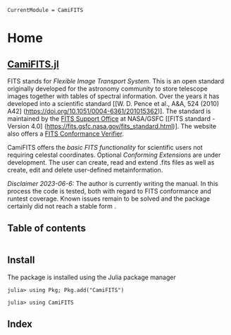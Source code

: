 ```@meta
CurrentModule = CamiFITS
```

# Home

## [CamiFITS.jl]("https://walra356.github.io/CamiFITS.jl")

FITS stands for *Flexible Image Transport System*. This is an open standard 
originally developed for the astronomy community to store telescope images 
together with tables of spectral information. Over the years it has developed 
into a scientific standard [[W. D. Pence et al., A&A, 524 (2010) A42]
(https://doi.org/10.1051/0004-6361/201015362)]. The standard is maintained by 
the [FITS Support Office](http://fits.gsfc.nasa.gov/) at 
NASA/GSFC [[FITS standard - Version 4.0]
(https://fits.gsfc.nasa.gov/fits_standard.html)]. The website also offers a 
[FITS Conformance Verifier](https://fits.gsfc.nasa.gov/fits_verify.html). 

CamiFITS offers the *basic FITS functionality* for scientific users not 
requiring celestal coordinates. Optional *Conforming Extensions* are under 
development. The user can create, read and extend .fits files as well as 
create, edit and delete user-defined metainformation.

*Disclaimer 2023-06-6:* The author is currently writing the manual. In this 
process the code is tested, both with regard to FITS conformance and runtest 
coverage. Known issues remain to be solved and the package certainly did 
not reach a stable form .

## Table of contents

```@contents
```

## Install

The package is installed using the Julia package manager

```
julia> using Pkg; Pkg.add("CamiFITS")

julia> using CamiFITS
```

## Index

```@index
```